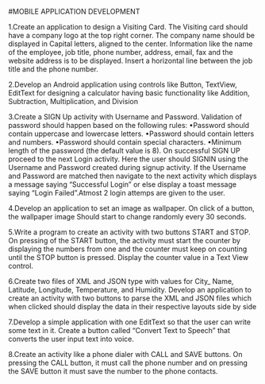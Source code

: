 #MOBILE APPLICATION DEVELOPMENT 

1.Create an application to design a Visiting Card. The Visiting card should have a company logo at
the top right corner. The company name should be displayed in Capital letters, aligned to the 
center. Information like the name of the employee, job title, phone number, address, email, fax 
and the website address is to be displayed. Insert a horizontal line between the job title and the phone number.

2.Develop an Android application using controls like Button, TextView, EditText for designing a 
calculator having basic functionality like Addition, Subtraction, Multiplication, and Division

3.Create a SIGN Up activity with Username and Password. Validation of password should happen 
 based on the following rules:
 •Password should contain uppercase and lowercase letters.
 •Password should contain letters and numbers.
 •Password should contain special characters.
 •Minimum length of the password (the default value is 8).
On successful SIGN UP proceed to the next Login activity. Here the user should SIGNIN using the 
Username and Password created during signup activity. If the Username and Password are matched 
then navigate to the next activity which displays a message saying “Successful Login” or else display a 
toast message saying “Login Failed”.Atmost 2 login attemps are given to the user.

4.Develop an application to set an image as wallpaper. On click of a button, the wallpaper image 
Should start to change randomly every 30 seconds.

5.Write a program to create an activity with two buttons START and STOP. On pressing of the 
START button, the activity must start the counter by displaying the numbers from one and the 
counter must keep on counting until the STOP button is pressed. Display the counter value in a Text 
View control.

6.Create two files of XML and JSON type with values for City_ Name, Latitude, Longitude,
Temperature, and Humidity. Develop an application to create an activity with two buttons to parse the 
XML and JSON files which when clicked should display the data in their respective layouts side by 
side

7.Develop a simple application with one EditText so that the user can write some text in it. Create a 
 button called “Convert Text to Speech” that converts the user input text into voice.

8.Create an activity like a phone dialer with CALL and SAVE buttons. On pressing the CALL button, 
it must call the phone number and on pressing the SAVE button it must save the number to the phone 
contacts.
